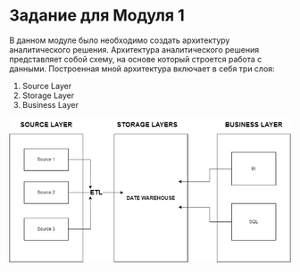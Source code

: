 # Задание для Модуля 1

В данном модуле было необходимо создать архитектуру аналитического решения.
Архитектура аналитического решения представляет собой схему, на основе который строется работа с данными.
Построенная мной архитектура включает в себя три слоя:
1. Source Layer 
2. Storage Layer
3. Business Layer

   
![ architecture](Lab%201.1.png)

